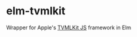 # elm-tvmlkit
Wrapper for Apple's [TVMLKit JS][tvmljs] framework in Elm

[tvmljs]: https://developer.apple.com/reference/tvmljs
